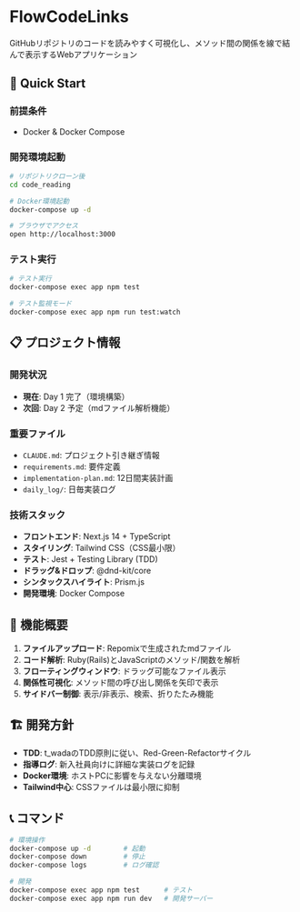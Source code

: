 # FlowCodeLinks

GitHubリポジトリのコードを読みやすく可視化し、メソッド間の関係を線で結んで表示するWebアプリケーション

## 🚀 Quick Start

### 前提条件
- Docker & Docker Compose

### 開発環境起動
```bash
# リポジトリクローン後
cd code_reading

# Docker環境起動
docker-compose up -d

# ブラウザでアクセス
open http://localhost:3000
```

### テスト実行
```bash
# テスト実行
docker-compose exec app npm test

# テスト監視モード
docker-compose exec app npm run test:watch
```

## 📋 プロジェクト情報

### 開発状況
- **現在**: Day 1 完了（環境構築）
- **次回**: Day 2 予定（mdファイル解析機能）

### 重要ファイル
- `CLAUDE.md`: プロジェクト引き継ぎ情報
- `requirements.md`: 要件定義
- `implementation-plan.md`: 12日間実装計画
- `daily_log/`: 日毎実装ログ

### 技術スタック
- **フロントエンド**: Next.js 14 + TypeScript
- **スタイリング**: Tailwind CSS（CSS最小限）
- **テスト**: Jest + Testing Library (TDD)
- **ドラッグ&ドロップ**: @dnd-kit/core
- **シンタックスハイライト**: Prism.js
- **開発環境**: Docker Compose

## 🎯 機能概要

1. **ファイルアップロード**: Repomixで生成されたmdファイル
2. **コード解析**: Ruby(Rails)とJavaScriptのメソッド/関数を解析
3. **フローティングウィンドウ**: ドラッグ可能なファイル表示
4. **関係性可視化**: メソッド間の呼び出し関係を矢印で表示
5. **サイドバー制御**: 表示/非表示、検索、折りたたみ機能

## 🏗️ 開発方針

- **TDD**: t_wadaのTDD原則に従い、Red-Green-Refactorサイクル
- **指導ログ**: 新入社員向けに詳細な実装ログを記録
- **Docker環境**: ホストPCに影響を与えない分離環境
- **Tailwind中心**: CSSファイルは最小限に抑制

## 📞 コマンド

```bash
# 環境操作
docker-compose up -d        # 起動
docker-compose down         # 停止
docker-compose logs         # ログ確認

# 開発
docker-compose exec app npm test      # テスト
docker-compose exec app npm run dev   # 開発サーバー
```